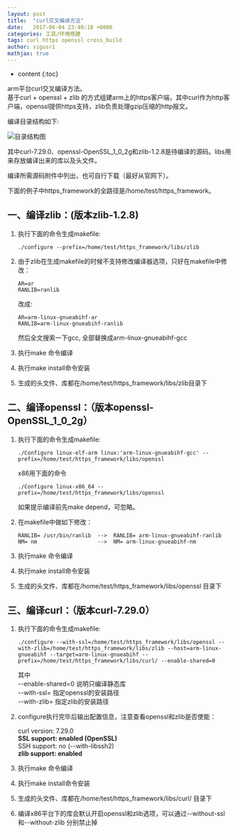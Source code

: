 ```yaml
---
layout: post  
title:  "curl交叉编译方法"  
date:   2017-06-04 23:40:18 +0800  
categories: 工具/环境搭建  
tags: curl https openssl cross_build
author: sigusr1  
mathjax: true  
---
```


* content
{:toc}

arm平台curl交叉编译方法。  
基于curl + openssl + zlib 的方式组建arm上的https客户端，其中curl作为http客户端，openssl提供https支持，zlib负责处理gzip压缩的http报文。





编译目录结构如下:

![目录结构图](http://data.coderhuo.tech/blog/curl_dir_tree.jpg)

其中curl-7.29.0、openssl-OpenSSL\_1\_0\_2g和zlib-1.2.8是待编译的源码。libs用来存放编译出来的库以及头文件。

编译所需源码附件中列出，也可自行下载（最好从官网下）。

下面的例子中https_framework的全路径是/home/test/https\_framework。
## 一、编译zlib：(版本zlib-1.2.8) ##
1. 执行下面的命令生成makefile:
	```
	./configure --prefix=/home/test/https_framework/libs/zlib
	```
2. 由于zlib在生成makefile的时候不支持修改编译器选项，只好在makefile中修改：
	```
	AR=ar   
	RANLIB=ranlib
	```

	改成:

	```
	AR=arm-linux-gnueabihf-ar
	RANLIB=arm-linux-gnueabihf-ranlib
	```  
	然后全文搜索一下gcc, 全部替换成arm-linux-gnueabihf-gcc  
3. 执行make 命令编译  
4. 执行make install命令安装  
5. 生成的头文件、库都在/home/test/https_framework/libs/zlib目录下


## 二、编译openssl：（版本openssl-OpenSSL_1_0_2g） ##
1. 执行下面的命令生成makefile:
	```
	./Configure linux-elf-arm linux:'arm-linux-gnueabihf-gcc' --prefix=/home/test/https_framework/libs/openssl
	```

	x86用下面的命令
	```
	./Configure linux-x86_64 --prefix=/home/test/https_framework/libs/openssl
	```

	如果提示编译前先make depend，可忽略。
2. 在makefile中做如下修改：

	```
	RANLIB= /usr/bin/ranlib  -->  RANLIB= arm-linux-gnueabihf-ranlib  
    NM= nm                   -->  NM= arm-linux-gnueabihf-nm
	```
3. 执行make 命令编译  
4. 执行make install命令安装  
5. 生成的头文件、库都在/home/test/https_framework/libs/openssl 目录下

## 三、编译curl：（版本curl-7.29.0） ##
1. 执行下面的命令生成makefile:
	```
	./configure --with-ssl=/home/test/https_framework/libs/openssl --with-zlib=/home/test/https_framework/libs/zlib --host=arm-linux-gnueabihf --target=arm-linux-gnueabihf --prefix=/home/test/https_framework/libs/curl/ --enable-shared=0
	```

	其中  
	--enable-shared=0 说明只编译静态库  
	--with-ssl= 指定openssl的安装路径  
	--with-zlib= 指定zlib的安装路径
2. configure执行完毕后输出配置信息，注意查看openssl和zlib是否使能：


	curl version: 7.29.0  
	**SSL support: enabled (OpenSSL)**  
	SSH support: no (--with-libssh2)  
	**zlib support: enabled**

3. 执行make 命令编译  
4. 执行make install命令安装  
5. 生成的头文件、库都在/home/test/https_framework/libs/curl/ 目录下  
6. 编译x86平台下的库会默认开启openssl和zlib选项，可以通过\-\-without-ssl和\-\-without-zlib 分别禁止掉  
